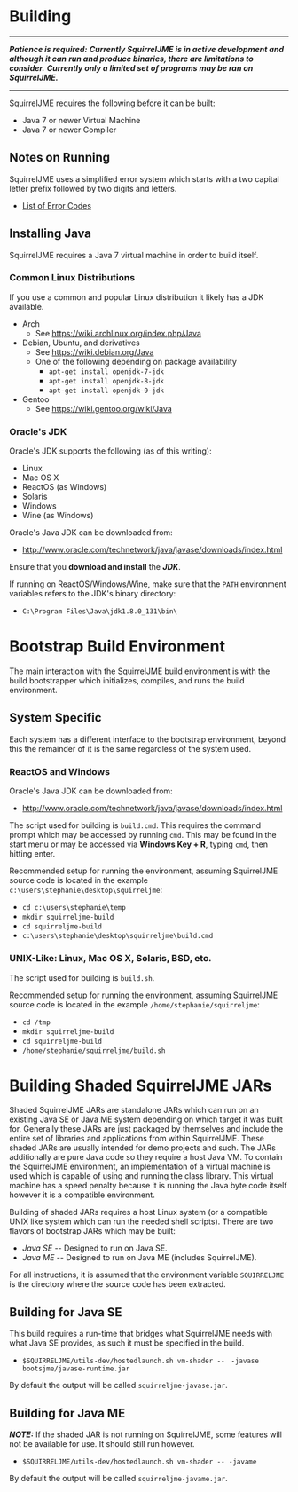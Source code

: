 # Building

------------------------------------------------------------------------------

***Patience is required:***
***Currently SquirrelJME is in active development and although it can***
***run and produce binaries, there are limitations to consider.***
***Currently only a limited set of programs may be ran on SquirrelJME.***

------------------------------------------------------------------------------

SquirrelJME requires the following before it can be built:

 * Java 7 or newer Virtual Machine
 * Java 7 or newer Compiler

## Notes on Running

SquirrelJME uses a simplified error system which starts with a two capital
letter prefix followed by two digits and letters.

 * [List of Error Codes](http://multiphasicapps.net/uv/errors.mkd)

## Installing Java

SquirrelJME requires a Java 7 virtual machine in order to build itself.

### Common Linux Distributions

If you use a common and popular Linux distribution it likely has a JDK
available.

 * Arch
   * See <https://wiki.archlinux.org/index.php/Java>
 * Debian, Ubuntu, and derivatives
   * See <https://wiki.debian.org/Java>
   * One of the following depending on package availability
     * `apt-get install openjdk-7-jdk`
     * `apt-get install openjdk-8-jdk`
     * `apt-get install openjdk-9-jdk`
 * Gentoo
   * See <https://wiki.gentoo.org/wiki/Java>

### Oracle's JDK

Oracle's JDK supports the following (as of this writing):

 * Linux
 * Mac OS X
 * ReactOS (as Windows)
 * Solaris
 * Windows
 * Wine (as Windows)

Oracle's Java JDK can be downloaded from:

 * <http://www.oracle.com/technetwork/java/javase/downloads/index.html>
 
Ensure that you **download and install** the ***JDK***.

If running on ReactOS/Windows/Wine, make sure that the `PATH` environment
variables refers to the JDK's binary directory:

 * `C:\Program Files\Java\jdk1.8.0_131\bin\`

# Bootstrap Build Environment

The main interaction with the SquirrelJME build environment is with the build
bootstrapper which initializes, compiles, and runs the build environment.

## System Specific

Each system has a different interface to the bootstrap environment, beyond this
the remainder of it is the same regardless of the system used.

### ReactOS and Windows

Oracle's Java JDK can be downloaded from:

 * <http://www.oracle.com/technetwork/java/javase/downloads/index.html>

The script used for building is `build.cmd`. This requires the command prompt
which may be accessed by running `cmd`. This may be found in the start menu
or may be accessed via **Windows Key + R**, typing `cmd`, then hitting enter.

Recommended setup for running the environment, assuming SquirrelJME source
code is located in the example `c:\users\stephanie\desktop\squirreljme`:

 * `cd c:\users\stephanie\temp`
 * `mkdir squirreljme-build`
 * `cd squirreljme-build`
 * `c:\users\stephanie\desktop\squirreljme\build.cmd`

### UNIX-Like: Linux, Mac OS X, Solaris, BSD, etc.

The script used for building is `build.sh`.

Recommended setup for running the environment, assuming SquirrelJME source
code is located in the example `/home/stephanie/squirreljme`:

 * `cd /tmp`
 * `mkdir squirreljme-build`
 * `cd squirreljme-build`
 * `/home/stephanie/squirreljme/build.sh`

# Building Shaded SquirrelJME JARs

Shaded SquirrelJME JARs are standalone JARs which can run on an existing
Java SE or Java ME system depending on which target it was built for.
Generally these JARs are just packaged by themselves and include the entire
set of libraries and applications from within SquirrelJME. These shaded JARs
are usually intended for demo projects and such. The JARs additionally are
pure Java code so they require a host Java VM. To contain the SquirrelJME
environment, an implementation of a virtual machine is used which is capable
of using and running the class library. This virtual machine has a speed
penalty because it is running the Java byte code itself however it is a
compatible environment.

Building of shaded JARs requires a host Linux system (or a compatible UNIX
like system which can run the needed shell scripts). There are two flavors
of bootstrap JARs which may be built:

 * _Java SE_ -- Designed to run on Java SE.
 * _Java ME_ -- Designed to run on Java ME (includes SquirrelJME).

For all instructions, it is assumed that the environment variable `SQUIRRELJME`
is the directory where the source code has been extracted.

## Building for Java SE

This build requires a run-time that bridges what SquirrelJME needs with what
Java SE provides, as such it must be specified in the build.

 * `$SQUIRRELJME/utils-dev/hostedlaunch.sh vm-shader -- `
   `-javase bootsjme/javase-runtime.jar`

By default the output will be called `squirreljme-javase.jar`.

## Building for Java ME

***NOTE:*** If the shaded JAR is not running on SquirrelJME, some features
will not be available for use. It should still run however.

 * `$SQUIRRELJME/utils-dev/hostedlaunch.sh vm-shader -- -javame`
 
By default the output will be called `squirreljme-javame.jar`.

